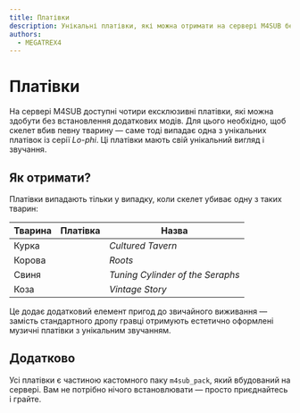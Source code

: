 ```yaml
---
title: Платівки
description: Унікальні платівки, які можна отримати на сервері M4SUB без модів.
authors:
  - MEGATREX4
---
```


# Платівки

На сервері M4SUB доступні чотири ексклюзивні платівки, які можна здобути без встановлення додаткових модів. Для цього необхідно, щоб скелет вбив певну тварину — саме тоді випадає одна з унікальних платівок із серії *Lo-phi*. Ці платівки мають свій унікальний вигляд і звучання.

<Clear/>

## Як отримати?

Платівки випадають тільки у випадку, коли скелет убиває одну з таких тварин:

| Тварина | Платівка | Назва |
|--------|---------|--------|
| <Mob mob="minecraft:chicken" type="mobs" :size="2" /> Курка | <Item item="m4sub_pack:music_disc_lo_phi_cultured_tavern" name="Cultured Tavern" /> | *Cultured Tavern* |
| <Mob mob="minecraft:cow" type="mobs" :size="2" /> Корова | <Item item="m4sub_pack:music_disc_lo_phi_roots" name="Roots" /> | *Roots* |
| <Mob mob="minecraft:pig" type="mobs" :size="2" /> Свиня | <Item item="m4sub_pack:music_disc_lo_phi_tuning_cylinder_the_seraphs" name="Tuning Cylinder of the Seraphs" /> | *Tuning Cylinder of the Seraphs* |
| <Mob mob="minecraft:goat" type="mobs" :size="2" /> Коза | <Item item="m4sub_pack:music_disc_lo_phi_vintage_story" name="Vintage Story" /> | *Vintage Story* |

<Clear/>

Це додає додатковий елемент пригод до звичайного виживання — замість стандартного дропу гравці отримують естетично оформлені музичні платівки з унікальним звучанням.

<Clear/>

## Додатково

Усі платівки є частиною кастомного паку `m4sub_pack`, який вбудований на сервері. Вам не потрібно нічого встановлювати — просто приєднайтесь і грайте.